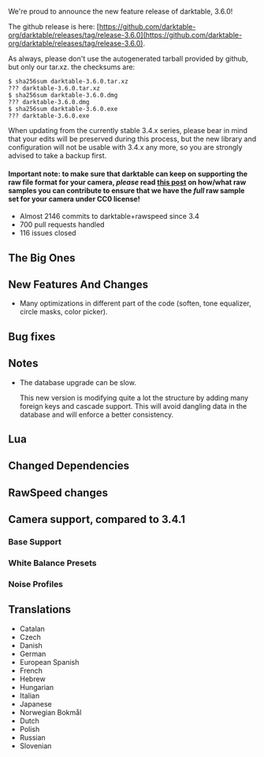 We're proud to announce the new feature release of darktable, 3.6.0!

The github release is here: [https://github.com/darktable-org/darktable/releases/tag/release-3.6.0](https://github.com/darktable-org/darktable/releases/tag/release-3.6.0).

As always, please don't use the autogenerated tarball provided by
github, but only our tar.xz. the checksums are:

```
$ sha256sum darktable-3.6.0.tar.xz
??? darktable-3.6.0.tar.xz
$ sha256sum darktable-3.6.0.dmg
??? darktable-3.6.0.dmg
$ sha256sum darktable-3.6.0.exe
??? darktable-3.6.0.exe
```

When updating from the currently stable 3.4.x series, please bear in
mind that your edits will be preserved during this process, but the new
library and configuration will not be usable with 3.4.x any more, so
you are strongly advised to take a backup first.

#### Important note: to make sure that darktable can keep on supporting the raw file format for your camera, *please* read [this post](https://discuss.pixls.us/t/raw-samples-wanted/5420?u=lebedevri) on how/what raw samples you can contribute to ensure that we have the *full* raw sample set for your camera under CC0 license!

- Almost 2146 commits to darktable+rawspeed since 3.4
- 700 pull requests handled
- 116 issues closed

## The Big Ones

## New Features And Changes

- Many optimizations in different part of the code (soften, tone equalizer,
  circle masks, color picker).

## Bug fixes

## Notes

- The database upgrade can be slow.

  This new version is modifying quite a lot the structure by adding many
  foreign keys and cascade support. This will avoid dangling data in the
  database and will enforce a better consistency.

## Lua

## Changed Dependencies

## RawSpeed changes


## Camera support, compared to 3.4.1

### Base Support

### White Balance Presets

### Noise Profiles

## Translations

- Catalan
- Czech
- Danish
- German
- European Spanish
- French
- Hebrew
- Hungarian
- Italian
- Japanese
- Norwegian Bokmål
- Dutch
- Polish
- Russian
- Slovenian
